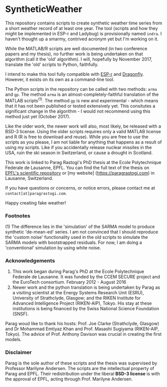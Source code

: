 # SyntheticWeather

This repository contains scripts to create synthetic weather time series from a short weather record of at least one year. The tool (scripts and how they might be implemented in ESP-r and Ladybug) is provisionally named `indra`. I haven't thought up a smarmy, contrived acronym yet but I'm working on it.

While the MATLAB/R scripts are well documented (in two conference papers and my thesis), no further work is being undertaken on that algorithm (call it the 'old' algorithm). I will, hopefully by November 2017, translate the 'old' scripts to Python, faithfully.

I intend to make this tool fully compatible with [ESP-r](https://github.com/ESP-rCommunity "ESP-r") and [Dragonfly](https://github.com/chriswmackey/Dragonfly "Dragonfly"). However, it exists on its own as a command-line tool.

The Python scripts in the repository can be called with two methods: `arma` and `gp`. The method `arma` is an almost-completely-faithful translation of the MATLAB scripts<sup>(1)</sup>. The method `gp` is new and experimental - which means that it has not been published or tested extensively yet. This consitutes a significant change in the algorithm - I would not recommend using this method just yet (October 2017). 

Like the older work, the newer work will also, most likely, be released with a BSD-3 license. Using the older scripts requires only a valid MATLAB license and R (R is free to download and reuse). While you are free to use the scripts as you please, I am not liable for anything that happens as a result of using my scripts. Like if you accidentally release nuclear missiles in the USA, ruin the ski season in Switzerland, or cause a drought in Scotland.

This work is linked to Parag Rastogi's PhD thesis at the Ecole Polytechnique Federale de Lausanne, EPFL. You can find the full text of the thesis on [EPFL's scientific repository](https://infoscience.epfl.ch/record/220971?ln=en) or [my website] (https://paragrastogi.com) in Lausanne, Switzerland. 

If you have questions or concerns, or notice errors, please contact me at `contact[at]paragrastogi.com`.

Happy creating fake weather!

### Footnotes

(1) The difference lies in the 'simulation' of the SARMA model to produce synthetic 'de-mean-ed' series. I am not convinced that I should reproduce the 'custom noise' functionality used in the old scripts to simulate the SARMA models with bootstrapped residuals. For now, I am doing a 'conventional' simulation by using white noise.

### Acknowledgements

1. This work began during Parag's PhD at the Ecole Polytechnique Federale de Lausanne. It was funded by the CCEM SECURE project and the EuroTech consortium. February 2012 - August 2016
2. Newer work and the python translation is being undertaken by Parag as a visiting scientist at the Energy Systems Research Unit (ESRU), University of Strathclyde, Glasgow; and the RIKEN Institute for Advanced Intelligence Project (RIKEN-AIP), Tokyo. His stay at these institutions is being financed by the Swiss National Science Foundation (SNSF). 

Parag woud like to thank his hosts: Prof. Joe Clarke (Strathclyde, Glasgow) and Dr Mohammad Emtiyaz Khan and Prof. Masashi Sugiyama (RIKEN-AIP, Tokyo). The advice of Prof. Anthony Davison was crucial in creating the first models.

### Disclaimer

Parag is the sole author of these scripts and the thesis was supervised by Professor Marilyne Andersen. The scripts are the intellectual property of Parag and EPFL. Their redistribution under the liberal __BSD-3 license__ is with the approval of EPFL, acting through Prof. Marilyne Andersen.
